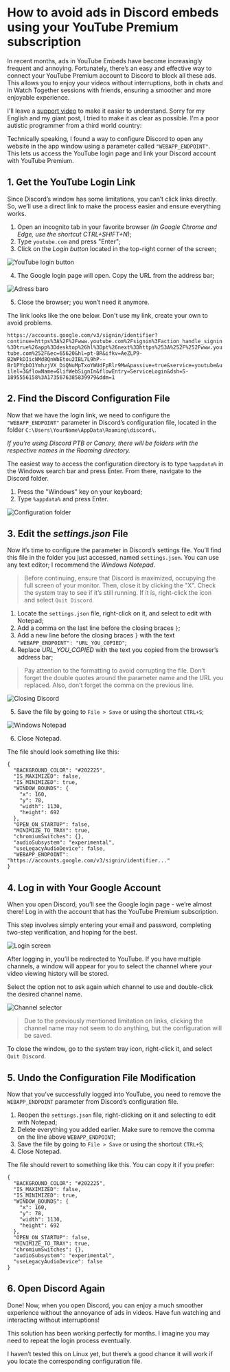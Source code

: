 # How to avoid ads in Discord embeds using your YouTube Premium subscription

In recent months, ads in YouTube Embeds have become increasingly frequent and annoying. Fortunately, there’s an easy and effective way to connect your YouTube Premium account to Discord to block all these ads. This allows you to enjoy your videos without interruptions, both in chats and in Watch Together sessions with friends, ensuring a smoother and more enjoyable experience.

I'll leave a [support video](https://bit.ly/4gyeMJt) to make it easier to understand. Sorry for my English and my giant post, I tried to make it as clear as possible. I'm a poor autistic programmer from a third world country: 

Technically speaking, I found a way to configure Discord to open any website in the app window using a parameter called `"WEBAPP_ENDPOINT"`. This lets us access the YouTube login page and link your Discord account with YouTube Premium.

## 1. Get the YouTube Login Link

Since Discord’s window has some limitations, you can’t click links directly. So, we’ll use a direct link to make the process easier and ensure everything works.

1. Open an incognito tab in your favorite browser *(In Google Chrome and Edge, use the shortcut CTRL+SHIFT+N)*;
2. Type `youtube.com` and press "Enter";
3. Click on the *Login button* located in the top-right corner of the screen;

![YouTube login button](1.webp)

4. The Google login page will open. Copy the URL from the address bar;

![Adress baro](2.webp)

5. Close the browser; you won’t need it anymore.

The link looks like the one below. Don't use my link, create your own to avoid problems.

`https://accounts.google.com/v3/signin/identifier?continue=https%3A%2F%2Fwww.youtube.com%2Fsignin%3Faction_handle_signin%3Dtrue%26app%3Ddesktop%26hl%3Dpt%26next%3Dhttps%253A%252F%252Fwww.youtube.com%252F&ec=65620&hl=pt-BR&ifkv=AeZLP9-B2WPkDIicNMd8QnWbEtou2IBL7L9hP--Br1PYgbO1YmhzjVX_DiQNuMpTxoYWUdFpRlr9Mw&passive=true&service=youtube&uilel=3&flowName=GlifWebSignIn&flowEntry=ServiceLogin&dsh=S-1895556158%3A1735676385839979&ddm=1`

## 2. Find the Discord Configuration File

Now that we have the login link, we need to configure the `"WEBAPP_ENDPOINT"` parameter in Discord’s configuration file, located in the folder `C:\Users\YourName\AppData\Roaming\discord\`.

*If you’re using Discord PTB or Canary, there will be folders with the respective names in the Roaming directory.*

The easiest way to access the configuration directory is to type `%appdata%` in the Windows search bar and press Enter. From there, navigate to the Discord folder.

1. Press the "Windows" key on your keyboard;
2. Type `%appdata%` and press Enter.

![Configuration folder](3.webp)

## 3. Edit the *settings.json* File

Now it’s time to configure the parameter in Discord’s settings file. You’ll find this file in the folder you just accessed, named `settings.json`. You can use any text editor; I recommend the *Windows Notepad*.

> Before continuing, ensure that Discord is maximized, occupying the full screen of your monitor. Then, close it by clicking the "X". Check the system tray to see if it’s still running. If it is, right-click the icon and select `Quit Discord`.

1. Locate the `settings.json` file, right-click on it, and select to edit with Notepad;
2. Add a comma on the last line before the closing braces `}`;
3. Add a new line before the closing braces `}` with the text `"WEBAPP_ENDPOINT": "URL_YOU_COPIED"`;
4. Replace *URL_YOU_COPIED* with the text you copied from the browser’s address bar;

> Pay attention to the formatting to avoid corrupting the file. Don’t forget the double quotes around the parameter name and the URL you replaced. Also, don’t forget the comma on the previous line.

![Closing Discord](4.webp)

5. Save the file by going to `File > Save` or using the shortcut `CTRL+S`;

![Windows Notepad](5.webp)

6. Close Notepad.

The file should look something like this:

```
{
  "BACKGROUND_COLOR": "#202225",
  "IS_MAXIMIZED": false,
  "IS_MINIMIZED": true,
  "WINDOW_BOUNDS": {
    "x": 160,
    "y": 78,
    "width": 1130,
    "height": 692
  },
  "OPEN_ON_STARTUP": false,
  "MINIMIZE_TO_TRAY": true,
  "chromiumSwitches": {},
  "audioSubsystem": "experimental",
  "useLegacyAudioDevice": false,
  "WEBAPP_ENDPOINT": "https://accounts.google.com/v3/signin/identifier..."
}
```

## 4. Log in with Your Google Account

When you open Discord, you’ll see the Google login page - we’re almost there! Log in with the account that has the YouTube Premium subscription.

This step involves simply entering your email and password, completing two-step verification, and hoping for the best.

![Login screen](6.webp)

After logging in, you’ll be redirected to YouTube. If you have multiple channels, a window will appear for you to select the channel where your video viewing history will be stored.

Select the option not to ask again which channel to use and double-click the desired channel name.

![Channel selector](7.webp)

> Due to the previously mentioned limitation on links, clicking the channel name may not seem to do anything, but the configuration will be saved.

To close the window, go to the system tray icon, right-click it, and select `Quit Discord`.

## 5. Undo the Configuration File Modification

Now that you’ve successfully logged into YouTube, you need to remove the `WEBAPP_ENDPOINT` parameter from Discord’s configuration file.

1. Reopen the `settings.json` file, right-clicking on it and selecting to edit with Notepad;
2. Delete everything you added earlier. Make sure to remove the comma on the line above `WEBAPP_ENDPOINT`;
3. Save the file by going to `File > Save` or using the shortcut `CTRL+S`;
4. Close Notepad.

The file should revert to something like this. You can copy it if you prefer:

```
{
  "BACKGROUND_COLOR": "#202225",
  "IS_MAXIMIZED": false,
  "IS_MINIMIZED": true,
  "WINDOW_BOUNDS": {
    "x": 160,
    "y": 78,
    "width": 1130,
    "height": 692
  },
  "OPEN_ON_STARTUP": false,
  "MINIMIZE_TO_TRAY": true,
  "chromiumSwitches": {},
  "audioSubsystem": "experimental",
  "useLegacyAudioDevice": false
}
```

## 6. Open Discord Again

Done! Now, when you open Discord, you can enjoy a much smoother experience without the annoyance of ads in videos. Have fun watching and interacting without interruptions!

This solution has been working perfectly for months. I imagine you may need to repeat the login process eventually.

I haven’t tested this on Linux yet, but there’s a good chance it will work if you locate the corresponding configuration file.

